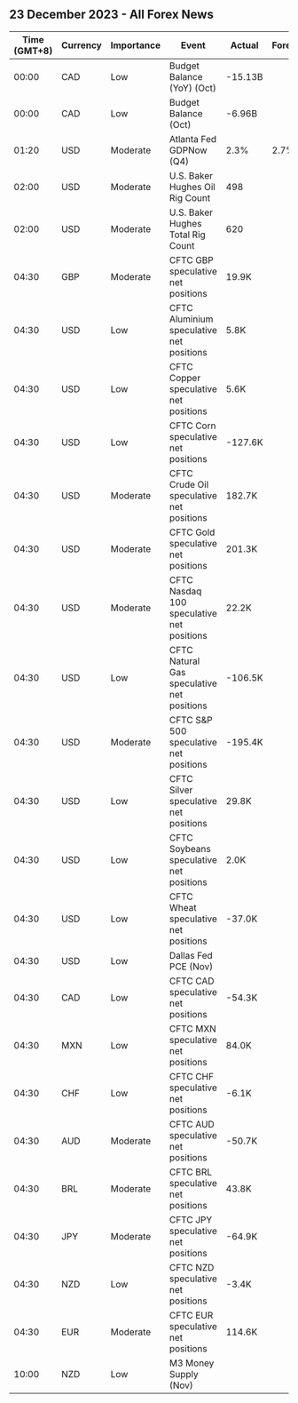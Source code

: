 ## 23 December 2023 - All Forex News

| Time (GMT+8) | Currency | Importance | Event | Actual | Forecast | Previous |
|------|----------|------------|-------|--------|----------|----------|
| 00:00 | CAD | Low | Budget Balance (YoY) (Oct) | -15.13B |  | -8.17B |
| 00:00 | CAD | Low | Budget Balance (Oct) | -6.96B |  | -3.88B |
| 01:20 | USD | Moderate | Atlanta Fed GDPNow (Q4) | 2.3% | 2.7% | 2.7% |
| 02:00 | USD | Moderate | U.S. Baker Hughes Oil Rig Count | 498 |  | 501 |
| 02:00 | USD | Moderate | U.S. Baker Hughes Total Rig Count | 620 |  | 623 |
| 04:30 | GBP | Moderate | CFTC GBP speculative net positions | 19.9K |  | 21.6K |
| 04:30 | USD | Low | CFTC Aluminium speculative net positions | 5.8K |  | 5.7K |
| 04:30 | USD | Low | CFTC Copper speculative net positions | 5.6K |  | -4.0K |
| 04:30 | USD | Low | CFTC Corn speculative net positions | -127.6K |  | -101.2K |
| 04:30 | USD | Moderate | CFTC Crude Oil speculative net positions | 182.7K |  | 151.6K |
| 04:30 | USD | Moderate | CFTC Gold speculative net positions | 201.3K |  | 188.2K |
| 04:30 | USD | Moderate | CFTC Nasdaq 100 speculative net positions | 22.2K |  | 8.1K |
| 04:30 | USD | Low | CFTC Natural Gas speculative net positions | -106.5K |  | -111.6K |
| 04:30 | USD | Moderate | CFTC S&P 500 speculative net positions | -195.4K |  | -65.1K |
| 04:30 | USD | Low | CFTC Silver speculative net positions | 29.8K |  | 28.5K |
| 04:30 | USD | Low | CFTC Soybeans speculative net positions | 2.0K |  | 17.5K |
| 04:30 | USD | Low | CFTC Wheat speculative net positions | -37.0K |  | -40.0K |
| 04:30 | USD | Low | Dallas Fed PCE (Nov) |  |  | 2.70% |
| 04:30 | CAD | Low | CFTC CAD speculative net positions | -54.3K |  | -55.2K |
| 04:30 | MXN | Low | CFTC MXN speculative net positions | 84.0K |  | 74.1K |
| 04:30 | CHF | Low | CFTC CHF speculative net positions | -6.1K |  | -14.5K |
| 04:30 | AUD | Moderate | CFTC AUD speculative net positions | -50.7K |  | -52.3K |
| 04:30 | BRL | Moderate | CFTC BRL speculative net positions | 43.8K |  | 46.7K |
| 04:30 | JPY | Moderate | CFTC JPY speculative net positions | -64.9K |  | -81.1K |
| 04:30 | NZD | Low | CFTC NZD speculative net positions | -3.4K |  | -13.5K |
| 04:30 | EUR | Moderate | CFTC EUR speculative net positions | 114.6K |  | 147.3K |
| 10:00 | NZD | Low | M3 Money Supply (Nov) |  |  | 405.9B |
